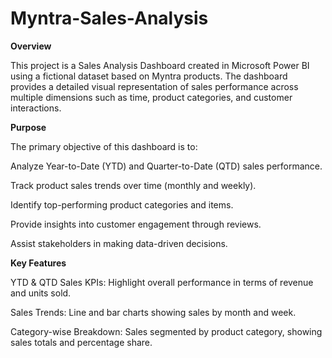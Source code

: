 # Myntra-Sales-Analysis

 **Overview**
 
This project is a Sales Analysis Dashboard created in Microsoft Power BI using a fictional dataset based on Myntra products. The dashboard provides a detailed visual representation of sales performance across multiple dimensions such as time, product categories, and customer interactions.

**Purpose**

The primary objective of this dashboard is to:

Analyze Year-to-Date (YTD) and Quarter-to-Date (QTD) sales performance.

Track product sales trends over time (monthly and weekly).

Identify top-performing product categories and items.

Provide insights into customer engagement through reviews.

Assist stakeholders in making data-driven decisions.

 **Key Features**

YTD & QTD Sales KPIs: Highlight overall performance in terms of revenue and units sold.

Sales Trends: Line and bar charts showing sales by month and week.

Category-wise Breakdown: Sales segmented by product category, showing sales totals and percentage share.
